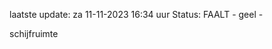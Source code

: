 laatste update: 
za 11-11-2023 16:34   uur 
Status: FAALT - geel - 
<div class="service Y">schijfruimte</div>